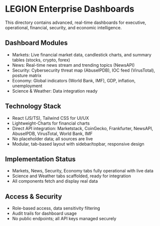 # LEGION Enterprise Dashboards

This directory contains advanced, real-time dashboards for executive, operational, financial, security, and economic intelligence.

## Dashboard Modules

- Markets: Live financial market data, candlestick charts, and summary tables (stocks, crypto, forex)
- News: Real-time news stream and trending topics (NewsAPI)
- Security: Cybersecurity threat map (AbuseIPDB), IOC feed (VirusTotal), posture matrix
- Economy: Global indicators (World Bank, IMF), GDP, inflation, unemployment
- Science & Weather: Data integration ready

## Technology Stack

- React (JS/TS), Tailwind CSS for UI/UX
- Lightweight-Charts for financial charts
- Direct API integration: Marketstack, CoinGecko, Frankfurter, NewsAPI, AbuseIPDB, VirusTotal, World Bank, IMF
- No placeholder data; all sources are live
- Modular, tab-based layout with sidebar/topbar, responsive design

## Implementation Status

- Markets, News, Security, Economy tabs fully operational with live data
- Science and Weather tabs scaffolded, ready for integration
- All components fetch and display real data

## Access & Security

- Role-based access, data sensitivity filtering
- Audit trails for dashboard usage
- No public endpoints; all API keys managed securely
